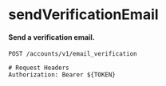 sendVerificationEmail
===========

#### Send a verification email.

```http
POST /accounts/v1/email_verification

# Request Headers
Authorization: Bearer ${TOKEN}
```